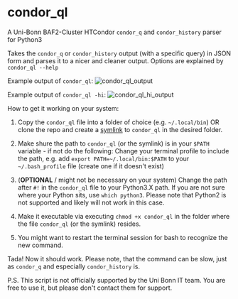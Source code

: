 # condor_ql
A Uni-Bonn BAF2-Cluster HTCondor `condor_q` and `condor_history` parser for Python3

Takes the `condor_q` or `condor_history` output (with a specific query) in JSON form and parses it to a nicer and cleaner output.
Options are explained by `condor_ql --help`

Example output of `condor_ql`:
![condor_ql_output](https://github.com/marvinlenk/condor_ql/assets/25794829/9dac37ae-32fe-437f-aa11-87bc9d35953c)

Example output of `condor_ql -hi`:
![condor_ql_hi_output](https://github.com/marvinlenk/condor_ql/assets/25794829/c47480f5-2762-454d-b6a3-d82ec5751397)

How to get it working on your system:
1. Copy the `condor_ql` file into a folder of choice (e.g. `~/.local/bin`) OR clone the repo and create a [symlink](https://stackoverflow.com/a/1951752) to `condor_ql` in the desired folder.

2. Make shure the path to `condor_ql` (or the symlink) is in your `$PATH` variable - if not do the following:
  Change your terminal profile to include the path, e.g. add 
  `export PATH=~/.local/bin:$PATH`
  to your
  `~/.bash_profile`
  file (create one if it doesn't exist)
  
3. (**OPTIONAL** / might not be necessary on your system) Change the path after `#!` in the `condor_ql` file to your Python3.X path. If you are not sure where your Python sits, use
  `which python3`. Please note that Python2 is not supported and likely will not work in this case.

4. Make it executable via executing `chmod +x condor_ql` in the folder where the file `condor_ql` (or the symlink) resides.

5. You might want to restart the terminal session for bash to recognize the new command.

Tada! Now it should work.
Please note, that the command can be slow, just as `condor_q` and especially `condor_history` is.

P.S. This script is not officially supported by the Uni Bonn IT team. You are free to use it, but please don't contact them for support. 
